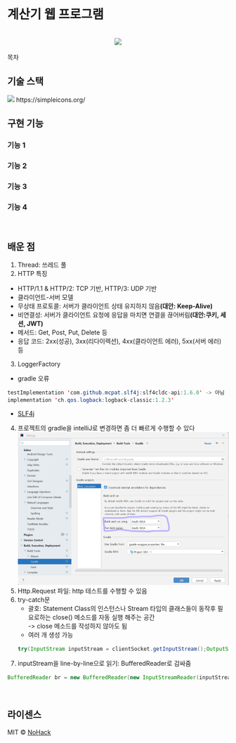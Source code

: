 # 계산기 웹 프로그램

<p align="center">
  <br>
  <img src="./images/common/logo-sample.jpeg">
  <br>
</p>

목차

## 기술 스택
<img src="https://img.shields.io/badge/이름-색깔?style=for-the-badge&logo=이름&logoColor=white">
https://simpleicons.org/

<br>

## 구현 기능

### 기능 1

### 기능 2

### 기능 3

### 기능 4

<br>

## 배운 점

1. Thread: 쓰레드 풀
2. HTTP 특징
- HTTP/1.1 & HTTP/2: TCP 기반, HTTP/3: UDP 기반
- 클라이언트-서버 모델
- 무상태 프로토콜: 서버가 클라이언트 상태 유지하지 않음<b>(대안: Keep-Alive)</b>
- 비연결성: 서버가 클라이언트 요청에 응답을 마치면 연결을 끊어버림<b>(대안:쿠키, 세션, JWT)</b>
- 메서드: Get, Post, Put, Delete 등
- 응답 코드: 2xx(성공), 3xx(리다이렉션), 4xx(클라이언트 에러), 5xx(서버 에러) 등
3. LoggerFactory
  - gradle 오류 
```java
testImplementation 'com.github.mcpat.slf4j:slf4cldc-api:1.6.0' -> 아님
implementation 'ch.qos.logback:logback-classic:1.2.3'
```
- <a href="https://juinor.tistory.com/40">SLF4j</a>
4. 프로젝트의 gradle을 intelliJ로 변경하면 좀 더 빠르게 수행할 수 있다
![img.png](img.png)
5. Http.Request 파일: http 테스트를 수행할 수 있음
6. try-catch문
   - 괄호: Statement Class의 인스턴스나 Stream 타입의 클래스들이 동작후 필요로하는 close() 메소드를 자동 실행 해주는 공간  
    -> close 메소드를 작성하지 않아도 됨 
   - 여러 개 생성 가능
    ```java
    try(InputStream inputStream = clientSocket.getInputStream();OutputStream outputStream = clientSocket.getOutputStream() )
    ```
7. inputStream을 line-by-line으로 읽기: BufferedReader로 감싸줌
```java
BufferedReader br = new BufferedReader(new InputStreamReader(inputStream, StandardCharsets.UTF_8 ));
```
<br>

## 라이센스

MIT &copy; [NoHack](mailto:lbjp114@gmail.com)
